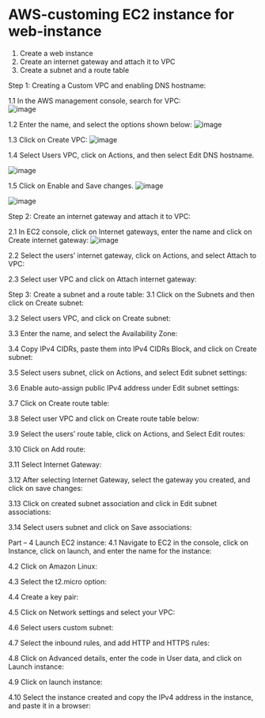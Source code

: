 # AWS-customing EC2 instance for web-instance



1.	Create a web instance
2.	Create an internet gateway and attach it to VPC
3.	Create a subnet and a route table

Step 1: Creating a Custom VPC and enabling DNS hostname:

1.1	In the AWS management console, search for VPC:    
![image](https://github.com/ivybabes20/AWS-web-instance/assets/135469282/d82fccc3-e0c0-48c8-9a4a-7e6202da33d8)

1.2	Enter the name, and select the options shown below: 
 ![image](https://github.com/ivybabes20/AWS-web-instance/assets/135469282/7375a72b-7783-4240-810e-e6da1acb5d9c)

  
1.3	Click on Create VPC:
  ![image](https://github.com/ivybabes20/AWS-web-instance/assets/135469282/e7040b0e-6297-412e-9b4f-4dedc53e6a4d)


1.4	Select Users VPC, click on Actions, and then select Edit DNS hostname.
 
![image](https://github.com/ivybabes20/AWS-web-instance/assets/135469282/727244b5-8fdb-4475-979a-9b73e3036f36)

1.5	Click on Enable and Save changes.
![image](https://github.com/ivybabes20/AWS-web-instance/assets/135469282/0d662fde-7c33-4b7a-bdae-4b9abb2c23b0)

  ![image](https://github.com/ivybabes20/AWS-web-instance/assets/135469282/116f8624-fd22-428c-958c-35ef659892b6)



Step 2: Create an internet gateway and attach it to VPC:	

2.1	In EC2 console, click on Internet gateways, enter the name and click on Create internet gateway:
 ![image](https://github.com/ivybabes20/AWS-web-instance/assets/135469282/3df91dd4-7599-447d-bd40-daf7b228dca1)

2.2	Select the users’ internet gateway, click on Actions, and select Attach to VPC:
  

2.3	Select user VPC and click on Attach internet gateway:
  
 















Step 3: Create a subnet and a route table:
3.1	Click on the Subnets and then click on Create subnet:
 


3.2	Select users VPC, and click on Create subnet:
 


3.3	Enter the name, and select the Availability Zone:
 

3.4	Copy IPv4 CIDRs, paste them into IPv4 CIDRs Block, and click on Create subnet:
 
 


3.5	Select users subnet, click on Actions, and select Edit subnet settings:
 

3.6	Enable auto-assign public IPv4 address under Edit subnet settings:
  








3.7	Click on Create route table:
  

3.8	Select user VPC and click on Create route table below:
 



3.9	Select the users’ route table, click on Actions, and Select Edit routes:
 

3.10	Click on Add route:
 





3.11	Select Internet Gateway:
 


3.12	After selecting Internet Gateway, select the gateway you created, and click on save changes:
 




 


3.13	Click on created subnet association and click in Edit subnet associations:
















3.14	Select users subnet and click on Save associations:
 
 
















Part – 4 Launch EC2 instance:
4.1	Navigate to EC2 in the console, click on Instance, click on launch, and enter the name for the instance:
  

4.2	Click on Amazon Linux:
 


4.3	Select the t2.micro option:
 

4.4	Create a key pair:
 







4.5	Click on Network settings and select your VPC:
 

4.6	Select users custom subnet:
 








4.7	Select the inbound rules, and add HTTP and HTTPS rules:
 

4.8	Click on Advanced details, enter the code in User data, and click on Launch instance:
 






4.9	Click on launch instance:

 

4.10	Select the instance created and copy the IPv4 address in the instance, and paste it in a browser:
 


